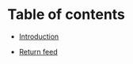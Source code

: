 # Table of contents

* [Introduction](README.md)

* [Return feed](returns/README.mdreturnFeedSample.json)